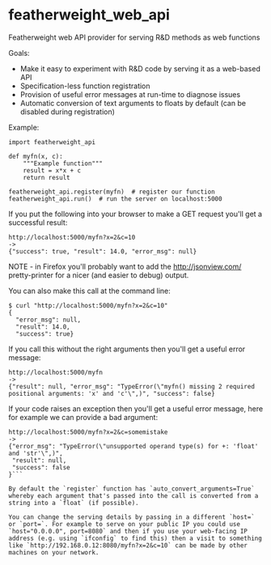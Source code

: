 # featherweight_web_api
Featherweight web API provider for serving R&amp;D methods as web functions

Goals:
* Make it easy to experiment with R&D code by serving it as a web-based API
* Specification-less function registration
* Provision of useful error messages at run-time to diagnose issues
* Automatic conversion of text arguments to floats by default (can be disabled during registration)

Example:

```
import featherweight_api

def myfn(x, c):
    """Example function"""
    result = x*x + c
    return result

featherweight_api.register(myfn)  # register our function
featherweight_api.run()  # run the server on localhost:5000
```

If you put the following into your browser to make a GET request you'll get a successful result:

```
http://localhost:5000/myfn?x=2&c=10
->
{"success": true, "result": 14.0, "error_msg": null}
```

NOTE - in Firefox you'll probably want to add the http://jsonview.com/ pretty-printer for a nicer (and easier to debug) output.

You can also make this call at the command line:
```
$ curl "http://localhost:5000/myfn?x=2&c=10"
{
  "error_msg": null,
  "result": 14.0,
  "success": true}
```

If you call this without the right arguments then you'll get a useful error message:

```
http://localhost:5000/myfn
->
{"result": null, "error_msg": "TypeError(\"myfn() missing 2 required positional arguments: 'x' and 'c'\",)", "success": false}
```

If your code raises an exception then you'll get a useful error message, here for example we can provide a bad argument:
```
http://localhost:5000/myfn?x=2&c=somemistake
->
{"error_msg": "TypeError(\"unsupported operand type(s) for +: 'float' and 'str'\",)", 
 "result": null, 
 "success": false 
}```

By default the `register` function has `auto_convert_arguments=True` whereby each argument that's passed into the call is converted from a string into a `float` (if possible).

You can change the serving details by passing in a different `host=` or `port=`. For example to serve on your public IP you could use `host="0.0.0.0", port=8080` and then if you use your web-facing IP address (e.g. using `ifconfig` to find this) then a visit to something like `http://192.168.0.12:8080/myfn?x=2&c=10` can be made by other machines on your network.
